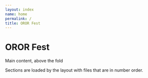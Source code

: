 ```yaml
---
layout: index
name: home
permalink: /
title: OROR Fest
---
```


# OROR Fest

Main content, above the fold

Sections are loaded by the layout with files that are in number order.
